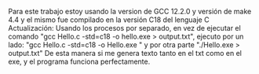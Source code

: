 Para este trabajo estoy usando la version de GCC 12.2.0 y versión de make 4.4 y el mismo fue compilado en la versión C18 del lenguaje C
Actualización: Usando los procesos por separado, en vez de ejecutar el comando "gcc Hello.c -std=c18 -o hello.exe > output.txt", ejecuto por un lado: "gcc Hello.c -std=c18 -o Hello.exe " y por otra parte "./Hello.exe > output.txt"
De esta manera si me genera texto tanto en el txt como en el exe, y el programa funciona perfectamente.